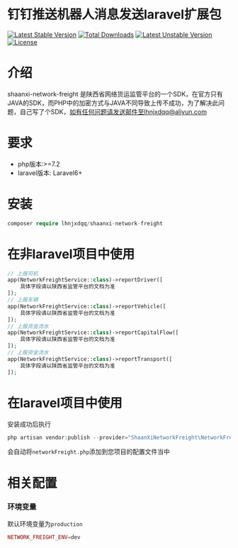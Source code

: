 # 钉钉推送机器人消息发送laravel扩展包

[![Latest Stable Version](http://poser.pugx.org/lhnjxdqq/shaanxi-network-freight/v)](https://packagist.org/packages/lhnjxdqq/shaanxi-network-freight) 
[![Total Downloads](http://poser.pugx.org/lhnjxdqq/shaanxi-network-freight/downloads)](https://packagist.org/packages/lhnjxdqq/shaanxi-network-freight) 
[![Latest Unstable Version](http://poser.pugx.org/lhnjxdqq/shaanxi-network-freight/v/unstable)](https://packagist.org/packages/lhnjxdqq/shaanxi-network-freight) 
[![License](http://poser.pugx.org/lhnjxdqq/shaanxi-network-freight/license)](https://packagist.org/packages/lhnjxdqq/shaanxi-network-freight)


# 介绍
shaanxi-network-freight 是陕西省网络货运监管平台的一个SDK，在官方只有JAVA的SDK，而PHP中的加密方式与JAVA不同导致上传不成功，为了解决此问题，自己写了个SDK，如有任何问题请发送邮件至lhnjxdqq@aliyun.com

# 要求
- php版本:>=7.2
- laravel版本: Laravel6+


# 安装

```php
composer require lhnjxdqq/shaanxi-network-freight
```

# 在非laravel项目中使用
```php
// 上报司机
app(NetworkFreightService::class)->reportDriver([
    具体字段请以陕西省监管平台的文档为准
]);
// 上报车辆
app(NetworkFreightService::class)->reportVehicle([
    具体字段请以陕西省监管平台的文档为准
]);
// 上报资金流水
app(NetworkFreightService::class)->reportCapitalFlow([
    具体字段请以陕西省监管平台的文档为准
]);
// 上报资金流水
app(NetworkFreightService::class)->reportTransport([
    具体字段请以陕西省监管平台的文档为准
]);
```

# 在laravel项目中使用

安装成功后执行
```php
php artisan vendor:publish --provider="ShaanXiNetworkFreight\NetworkFreightServiceProvider"

```
会自动将`networkFreight.php`添加到您项目的配置文件当中

# 相关配置

### 环境变量
默认环境变量为`production`
```php
NETWORK_FREIGHT_ENV=dev
```
